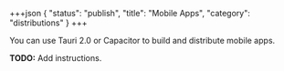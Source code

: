 +++json
{
  "status": "publish",
  "title": "Mobile Apps",
  "category": "distributions"
}
+++

You can use Tauri 2.0 or Capacitor to build and distribute mobile apps.

**TODO:** Add instructions.
